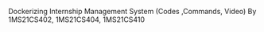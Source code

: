 Dockerizing Internship Management System (Codes ,Commands, Video) By 1MS21CS402, 1MS21CS404, 1MS21CS410
